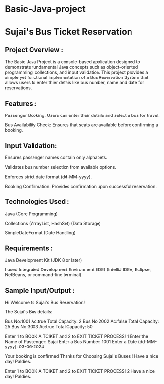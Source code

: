 # Basic-Java-project

# Sujai's Bus Ticket Reservation

## Project Overview :

The Basic Java Project is a console-based application designed to demonstrate fundamental Java concepts such as object-oriented programming, collections, and input validation. This project provides a simple yet functional implementation of a Bus Reservation System that allows users to enter thier detais like bus number, name and date for reservations.

## Features : 

Passenger Booking: Users can enter their details and select a bus for travel.

Bus Availability Check: Ensures that seats are available before confirming a booking.

## Input Validation:

Ensures passenger names contain only alphabets.

Validates bus number selection from available options.

Enforces strict date format (dd-MM-yyyy).

Booking Confirmation: Provides confirmation upon successful reservation.


## Technologies Used : 

Java (Core Programming)

Collections (ArrayList, HashSet) (Data Storage)

SimpleDateFormat (Date Handling)


## Requirements :

Java Development Kit (JDK 8 or later)

I used Integrated Development Environment (IDE) (IntelliJ IDEA, Eclipse, NetBeans, or command-line terminal)


## Sample Input/Output :

Hi Welcome to Sujai's Bus Reservation!

The Sujai's Bus details:
 
Bus No:1001 Ac:true Total Capacity: 2
Bus No:2002 Ac:false Total Capacity: 25
Bus No:3003 Ac:true Total Capacity: 50

Enter 1 to BOOK A TCIKET and 2 to EXIT TICKET PROCESS!
1
Enter the Name of Passenger: 
Sujai
Enter a Bus Number: 
1001
Enter a Date (dd-MM-yyyy): 
03-06-2024

Your booking is confirmed
Thanks for Choosing Sujai's Buses!!
Have a nice day! Paldies.

Enter 1 to BOOK A TCIKET and 2 to EXIT TICKET PROCESS!
2
Have a nice day! Paldies.

